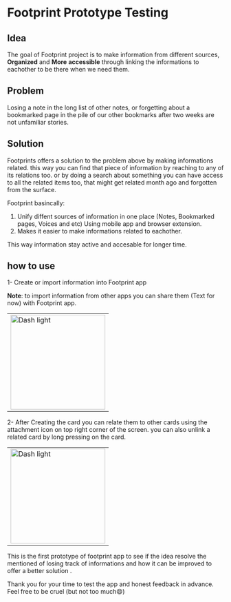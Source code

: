 # Footprint Prototype Testing

## Idea

The goal of Footprint project is to make information from different sources, **Organized** and **More** **accessible** through linking the informations to eachother to be there when we need them.

## Problem

Losing a note in the long list of other notes, or forgetting about a bookmarked page in the pile of our other bookmarks after two weeks are not unfamiliar stories. 

## Solution

Footprints offers a solution to the problem above by making informations related. this way you can find that piece of information by reaching to any of its relations too.  or by doing a search about something you can have access to all the related items too, that might get related month ago and forgotten from the surface. 

Footprint basincally: 

 1. Unify diffent sources of information in one place (Notes, Bookmarked pages, Voices and etc) Using mobile app and browser extension.
 2. Makes it easier to make informations related to eachother.

This way information stay active and accesable for longer time.

## how to use
1- Create or import information into Footprint app

**Note**: to import information from other apps  you can share them (Text for now) with Footprint app.

<table>
  <tr>
    <td><img src="https://user-images.githubusercontent.com/5299974/206841347-fdd94ae8-5648-4907-96cc-eb1d6e1a94f8.jpg?raw=true" alt="Dash light" width="220"/></td>
  </tr>
</table>

2- After Creating the card you can relate them to other cards using the attachment icon on top right corner of the screen. you can also unlink a related card by long pressing on the card.

<table>
  <tr>
    <td><img src="https://user-images.githubusercontent.com/5299974/206841500-f1f1fbd3-614a-437d-b29c-1b36be623d94.jpg?raw=true" alt="Dash light" width="220"/></td>
  </tr>
</table>

This is the first prototype of footprint app to see if the idea resolve the mentioned of losing track of informations and how it can be improved to offer a better solution . 

Thank you for your time to test the app and honest feedback in advance. Feel free to be cruel (but not too much😄)
